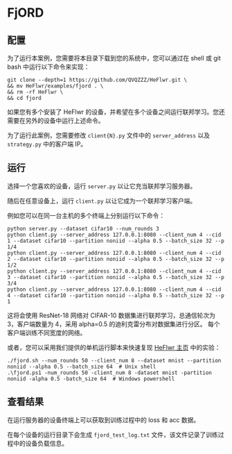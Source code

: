 # FjORD
## 配置
为了运行本案例，您需要将本目录下载到您的系统中，您可以通过在 shell 或 git bash 中运行以下命令来实现：
``` shell
git clone --depth=1 https://github.com/QVQZZZ/HeFlwr.git \
&& mv HeFlwr/examples/fjord . \
&& rm -rf HeFlwr \
&& cd fjord
```
如果您有多个安装了 HeFlwr 的设备，并希望在多个设备之间运行联邦学习。您还需要在另外的设备中运行上述命令。

为了运行此案例，您需要修改 `client{N}.py` 文件中的 `server_address` 以及 `strategy.py` 中的客户端 IP。
## 运行
选择一个您喜欢的设备，运行 `server.py` 以让它充当联邦学习服务器。

随后在任意设备上，运行 `client.py` 以让它成为一个联邦学习客户端。

例如您可以在同一台主机的多个终端上分别运行以下命令：
```shell
python server.py --dataset cifar10 --num_rounds 3
python client.py --server_address 127.0.0.1:8080 --client_num 4 --cid 1 --dataset cifar10 --partition noniid --alpha 0.5 --batch_size 32 --p 1/4
python client.py --server_address 127.0.0.1:8080 --client_num 4 --cid 2 --dataset cifar10 --partition noniid --alpha 0.5 --batch_size 32 --p 1/2
python client.py --server_address 127.0.0.1:8080 --client_num 4 --cid 3 --dataset cifar10 --partition noniid --alpha 0.5 --batch_size 32 --p 3/4
python client.py --server_address 127.0.0.1:8080 --client_num 4 --cid 4 --dataset cifar10 --partition noniid --alpha 0.5 --batch_size 32 --p 1
```
这将会使用 ResNet-18 网络对 CIFAR-10 数据集进行联邦学习，总通信轮次为 3，客户端数量为 4，采用 alpha=0.5 的迪利克雷分布对数据集进行分区。
每个客户端训练不同宽度的网络。

或者，您可以采用我们提供的单机运行脚本来快速复现 [HeFlwr 主页](https://github.com/QVQZZZ/HeFlwr/blob/main/README.zh.md) 中的实验：
```shell
./fjord.sh --num_rounds 50 --client_num 8 --dataset mnist --partition noniid --alpha 0.5 --batch_size 64  # Unix shell
.\fjord.ps1 -num_rounds 50 -client_num 8 -dataset mnist -partition noniid -alpha 0.5 -batch_size 64  # Windows powershell
```

## 查看结果
在运行服务器的设备终端上可以获取到训练过程中的 loss 和 acc 数据。

在每个设备的运行目录下会生成 `fjord_test_log.txt` 文件，该文件记录了训练过程中的设备负载信息。
